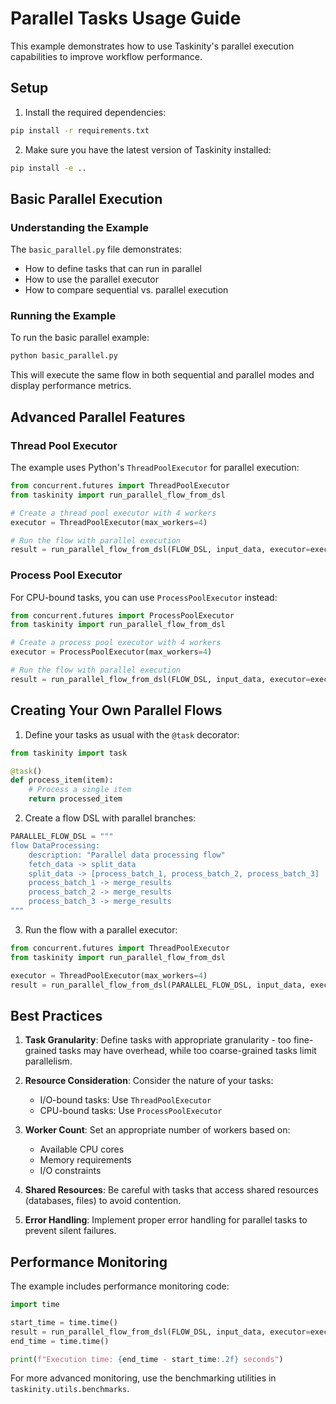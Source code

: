 # Parallel Tasks Usage Guide

This example demonstrates how to use Taskinity's parallel execution capabilities to improve workflow performance.

## Setup

1. Install the required dependencies:

```bash
pip install -r requirements.txt
```

2. Make sure you have the latest version of Taskinity installed:

```bash
pip install -e ..
```

## Basic Parallel Execution

### Understanding the Example

The `basic_parallel.py` file demonstrates:
- How to define tasks that can run in parallel
- How to use the parallel executor
- How to compare sequential vs. parallel execution

### Running the Example

To run the basic parallel example:

```bash
python basic_parallel.py
```

This will execute the same flow in both sequential and parallel modes and display performance metrics.

## Advanced Parallel Features

### Thread Pool Executor

The example uses Python's `ThreadPoolExecutor` for parallel execution:

```python
from concurrent.futures import ThreadPoolExecutor
from taskinity import run_parallel_flow_from_dsl

# Create a thread pool executor with 4 workers
executor = ThreadPoolExecutor(max_workers=4)

# Run the flow with parallel execution
result = run_parallel_flow_from_dsl(FLOW_DSL, input_data, executor=executor)
```

### Process Pool Executor

For CPU-bound tasks, you can use `ProcessPoolExecutor` instead:

```python
from concurrent.futures import ProcessPoolExecutor
from taskinity import run_parallel_flow_from_dsl

# Create a process pool executor with 4 workers
executor = ProcessPoolExecutor(max_workers=4)

# Run the flow with parallel execution
result = run_parallel_flow_from_dsl(FLOW_DSL, input_data, executor=executor)
```

## Creating Your Own Parallel Flows

1. Define your tasks as usual with the `@task` decorator:

```python
from taskinity import task

@task()
def process_item(item):
    # Process a single item
    return processed_item
```

2. Create a flow DSL with parallel branches:

```python
PARALLEL_FLOW_DSL = """
flow DataProcessing:
    description: "Parallel data processing flow"
    fetch_data -> split_data
    split_data -> [process_batch_1, process_batch_2, process_batch_3]
    process_batch_1 -> merge_results
    process_batch_2 -> merge_results
    process_batch_3 -> merge_results
"""
```

3. Run the flow with a parallel executor:

```python
from concurrent.futures import ThreadPoolExecutor
from taskinity import run_parallel_flow_from_dsl

executor = ThreadPoolExecutor(max_workers=4)
result = run_parallel_flow_from_dsl(PARALLEL_FLOW_DSL, input_data, executor=executor)
```

## Best Practices

1. **Task Granularity**: Define tasks with appropriate granularity - too fine-grained tasks may have overhead, while too coarse-grained tasks limit parallelism.

2. **Resource Consideration**: Consider the nature of your tasks:
   - I/O-bound tasks: Use `ThreadPoolExecutor`
   - CPU-bound tasks: Use `ProcessPoolExecutor`

3. **Worker Count**: Set an appropriate number of workers based on:
   - Available CPU cores
   - Memory requirements
   - I/O constraints

4. **Shared Resources**: Be careful with tasks that access shared resources (databases, files) to avoid contention.

5. **Error Handling**: Implement proper error handling for parallel tasks to prevent silent failures.

## Performance Monitoring

The example includes performance monitoring code:

```python
import time

start_time = time.time()
result = run_parallel_flow_from_dsl(FLOW_DSL, input_data, executor=executor)
end_time = time.time()

print(f"Execution time: {end_time - start_time:.2f} seconds")
```

For more advanced monitoring, use the benchmarking utilities in `taskinity.utils.benchmarks`.
